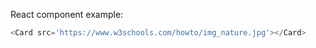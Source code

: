 React component example:

```js
<Card src='https://www.w3schools.com/howto/img_nature.jpg'></Card>
```